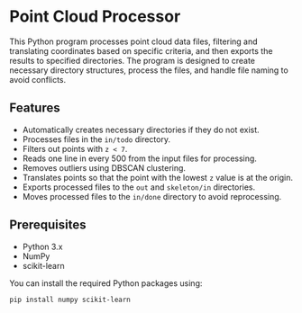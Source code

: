 # Point Cloud Processor

This Python program processes point cloud data files, filtering and translating coordinates based on specific criteria, and then exports the results to specified directories. The program is designed to create necessary directory structures, process the files, and handle file naming to avoid conflicts.

## Features

- Automatically creates necessary directories if they do not exist.
- Processes files in the `in/todo` directory.
- Filters out points with `z < 7`.
- Reads one line in every 500 from the input files for processing.
- Removes outliers using DBSCAN clustering.
- Translates points so that the point with the lowest `z` value is at the origin.
- Exports processed files to the `out` and `skeleton/in` directories.
- Moves processed files to the `in/done` directory to avoid reprocessing.

## Prerequisites

- Python 3.x
- NumPy
- scikit-learn

You can install the required Python packages using:

```bash
pip install numpy scikit-learn
